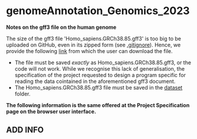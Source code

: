 # genomeAnnotation_Genomics_2023

<b> Notes on the gff3 file on the human genome </b>

The size of the gff3 file 'Homo_sapiens.GRCh38.85.gff3' is too big to be uploaded on GitHub, even in its zipped form (see <a href = 'https://github.com/annacormio/genomeAnnotation_Genomics_2023/blob/master/.gitignore' target = '_blank'> .gitignore</a>). Hence, we provide the following <a href='https://drive.google.com/file/d/1P4nYtl_SYNegCbWsoR-syltB84WOyaOp/view' target = '_blank'> link</a> from which the user can download the file.

* The file must be saved <i>exactly</i> as Homo_sapiens.GRCh38.85.gff3, or the code will not work. While we recognise this lack of generalisation, the specification of the project requested to design a program specific for reading the data cointained in the aforementioned gff3 document.
* The Homo_sapiens.GRCh38.85.gff3 file must be saved in the <a href = 'https://github.com/annacormio/genomeAnnotation_Genomics_2023/tree/master/dataset' target = '_blank'> dataset</a> folder.

<b> The following information is the same offered at the Project Specification page on the browser user interface. </b>

## ADD INFO

